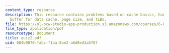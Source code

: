 ```yaml
---
content_type: resource
description: This resource contains problems based on cache basics, handling TLB misses,
  buffer for data cache, page size, and TLBs.
file: https://ol-ocw-studio-app-production.s3.amazonaws.com/courses/6-823-computer-system-architecture-fall-2005/084b9870fabcf1aa8ae2a6d8ed3a5787_quiz2.pdf
file_type: application/pdf
resourcetype: Document
title: quiz2.pdf
uid: 084b9870-fabc-f1aa-8ae2-a6d8ed3a5787
---
```

